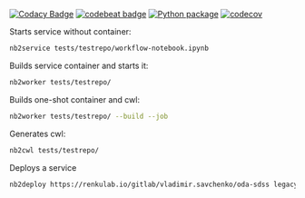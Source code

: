 [![Codacy Badge](https://api.codacy.com/project/badge/Grade/c93b37d1f9874bbc8d4ec83cbf065313)](https://app.codacy.com/app/vladimir.savchenko/nb2workflow?utm_source=github.com&utm_medium=referral&utm_content=volodymyrss/nb2workflow&utm_campaign=Badge_Grade_Dashboard)
[![codebeat badge](https://codebeat.co/badges/79285797-5d5b-4770-87dd-35e5dad68729)](https://codebeat.co/projects/github-com-volodymyrss-nb2workflow-master)
[![Python package](https://github.com/volodymyrss/nb2workflow/actions/workflows/python-package.yml/badge.svg)](https://github.com/volodymyrss/nb2workflow/actions/workflows/python-package.yml)
[![codecov](https://codecov.io/gh/volodymyrss/nb2workflow/branch/master/graph/badge.svg)](https://codecov.io/gh/volodymyrss/nb2workflow)

Starts service without container:
```bash
nb2service tests/testrepo/workflow-notebook.ipynb
```
Builds service container and starts it:
```bash
nb2worker tests/testrepo/
```

Builds one-shot container and cwl:

```bash
nb2worker tests/testrepo/ --build --job
```

Generates cwl:
```bash
nb2cwl tests/testrepo/
```

Deploys a service

```bash
nb2deploy https://renkulab.io/gitlab/vladimir.savchenko/oda-sdss legacysurvey
```
